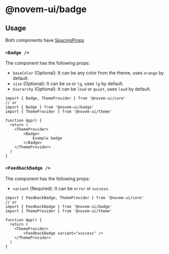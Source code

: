 
# @novem-ui/badge


## Usage

Both components have [SpacingProps](../base/src/spacing/README.md)

### `<Badge />`

The component has the following props:
- `baseColor` (Optional): It can be any color from the theme, uses `orange` by default.
- `size` (Optional): It can be `sm` or `lg`, uses `lg` by default. 
- `hierarchy` (Optional): It can be `loud` or `quiet`, uses `loud` by default. 

```tsx
import { Badge, ThemeProvider } from '@novem-ui/core'
// or
import { Badge } from '@novem-ui/badge'
import { ThemeProvider } from '@novem-ui/theme'

function App() {
  return (
    <ThemeProvider>
        <Badge>
            Example badge
        </Badge>
    </ThemeProvider>
  )
}
```

### `<FeedbackBadge />`

The component has the following props:
- `variant` (Required): It can be `error` or `success`.


```tsx
import { FeedbackBadge, ThemeProvider } from '@novem-ui/core'
// or
import { FeedbackBadge } from '@novem-ui/badge'
import { ThemeProvider } from '@novem-ui/theme'

function App() {
  return (
    <ThemeProvider>
        <FeedbackBadge variant="success" />
    </ThemeProvider>
  )
}
```